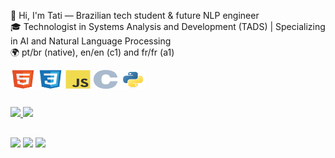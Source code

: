 👋 Hi, I'm Tati — Brazilian tech student & future NLP engineer  
🎓 Technologist in Systems Analysis and Development (TADS) | Specializing in AI and Natural Language Processing                                              
🌍 pt/br (native), en/en (c1) and fr/fr (a1)

<div> 
<img align="center" alt="Tati-HTML" height="30" width="40" src="https://raw.githubusercontent.com/devicons/devicon/master/icons/html5/html5-original.svg">
<img align="center" alt="Tati-CSS" height="30" width="40" src="https://raw.githubusercontent.com/devicons/devicon/master/icons/css3/css3-original.svg">
<img align="center" alt="Tati-JavaScript" height="30" width="40" src="https://raw.githubusercontent.com/devicons/devicon/master/icons/javascript/javascript-original.svg">
<img align="center" alt="Tati-C" height="30" width="40" src="https://raw.githubusercontent.com/devicons/devicon/master/icons/c/c-original.svg">
 <img align="center" alt="Tati-C" height="30" width="40" src="https://raw.githubusercontent.com/devicons/devicon/master/icons/python/python-original.svg">
</div>

##

 <div>
  <a href="https://github.com/Luukzy">
  <img height="150em" src="https://github-readme-stats.vercel.app/api?username=souzanjm&show_icons=true&theme=radical"/>
  <img height="150em" src="https://github-readme-stats.vercel.app/api/top-langs/?username=souzanjm&layout=compact&langs_count=7&theme=radical"/>
</div>
    
##

<div> 
  <a href="https://instagram.com/__iamtati__" target="_blank"><img src="https://img.shields.io/badge/-Instagram-%23E4405F?style=for-the-badge&logo=instagram&logoColor=white" target="_blank"></a>
  <a href = "mailto:souza.tatiane2005@gmail.com"><img src="https://img.shields.io/badge/-Gmail-%23333?style=for-the-badge&logo=gmail&logoColor=white" target="_blank"></a>
   <a href="www.linkedin.com/in/
tatiane-souza-b053552b2" target="_blank"><img src="https://img.shields.io/badge/-LinkedIn-%230077B5?style=for-the-badge&logo=linkedin&logoColor=white" target="_blank"></a> 
</div>
